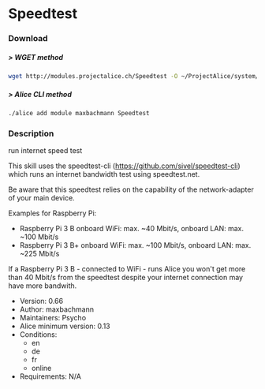 # Speedtest

### Download

##### > WGET method
```bash
wget http://modules.projectalice.ch/Speedtest -O ~/ProjectAlice/system/moduleInstallTickets/Speedtest.install
```

##### > Alice CLI method
```bash
./alice add module maxbachmann Speedtest
```

### Description
run internet speed test

This skill uses the speedtest-cli (https://github.com/sivel/speedtest-cli) which runs an internet bandwidth test using speedtest.net.

Be aware that this speedtest relies on the capability of the network-adapter of your main device.

Examples for Raspberry Pi: 
- Raspberry Pi 3 B  onboard WiFi: max. ~40 Mbit/s, onboard LAN: max. ~100 Mbit/s 
- Raspberry Pi 3 B+ onboard WiFi: max. ~100 Mbit/s, onboard LAN: max. ~225 Mbit/s

If a Raspberry Pi 3 B - connected to WiFi - runs Alice you won't get more than 40 Mbit/s from the speedtest despite your internet connection may have more bandwith.

- Version: 0.66
- Author: maxbachmann
- Maintainers: Psycho
- Alice minimum version: 0.13
- Conditions:
  - en
  - de
  - fr
  - online
- Requirements: N/A
